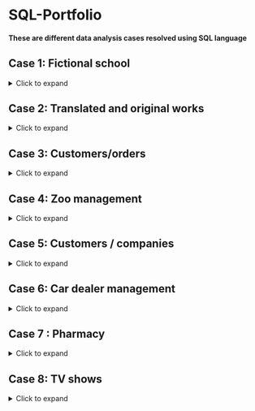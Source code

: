 # SQL-Portfolio

#### These are  different data analysis cases  resolved using SQL language 

## Case 1: Fictional school

<details>
  <summary>Click to expand</summary>

We habe three tables below for a fictional school that tracks student grades:

- **`students`**

| student_id | first_name | last_name   | email                       |
|------------|------------|-------------|-----------------------------|
| 1          | Fatma      | Ben Youssef | fatma.benyoussef@esprix.com |
| 2          | Amine      | Ben Ali     | amine.benali@esprix.com    |
| 3          | Hela       | Toumi       | hela.toumi@esprix.com      |
| 4          | Nizar      | Gharsa      | nizar.gharsa@esprix.com     |
| 5          | Amina      | Khelifi     | amina.khelifi@esprix.com   |
| 6          | Mohamed    | Ben Ali     | mohamed.benali@esprix.com  |
| 7          | Asma       | Saadi       | asma.saadi@esprix.com      |

-**`courses`**

| course_id | course_name | instructor_id |
|-----------|-------------|---------------|
| 1         | Math 101    | 1             |
| 2         | English 101 | 2             |
| 3         | History 101 | 3             |

-**` instructors`**

| instructor_id | first_name | last_name    | email                        |
|---------------|------------|--------------|------------------------------|
| 1             | Ali        | Hamdi        | ali.hamdi@esprix.com        |
| 2             | Zainab     | Fehmi        | zainab.fehmi@esprix.com      |
| 3             | Youssef    | Bel Haj Amor | youssef.belhajamor@esprix.com|

-**` instructors`**

| enrollment_id | student_id | course_id    | grade                        |
|---------------|------------|--------------|------------------------------|
| 1             | 1        | 1        | 80      |
| 2             | 2     | 2        | 90      |
| 3             | 3    | 3 | 85|
| 4             | 4       | 1       | 75       |
| 5             | 5     | 2        | 92      |
| 6             | 6    | 3 | 87|
| 7             | 7       | 4        | 88        |
| 8             | 1     | 5        | 91      |
| 9             | 2    | 1 | 83|
| 10             | 3        | 2        | 79        |
| 11             | 4     | 3       | 81      |
| 12             | 5    | 4 | 95|


The `Students` table contains information about the students enrolled in the school, including their unique ID, first name, last name, and email. The `Courses` table lists all the courses offered by the school and includes the course ID, name, and instructor ID. The `Instructors` table contains information about the instructors who teach at the school, including their unique ID, first name, last name, and email. Finally, the `Grades` table contains information about the grades earned by each student in each course, including the student ID, course ID, and actual grade earned.


#### Task 1/ What are the names of all students who are enrolled in "Mathematics" course?
```sql
 SELECT s.first_name, s.last_name
FROM students s
INNER JOIN grades g ON s.student_id = g.student_id
INNER JOIN courses c ON g.course_id = c.course_id
WHERE c.course_name = 'Mathematics';
```

#### Task 2/ What are the names of all instructors who taught a course with a grade of "A"?

```sql
 SELECT DISTINCT i.first_name, i.last_name
FROM instructors i
INNER JOIN courses c ON i.instructor_id = c.instructor_id
INNER JOIN grades g ON c.course_id = g.course_id
WHERE g.grade = 'A';
```

#### Task 3/How many students are enrolled in each course?

```sql
SELECT c.course_name, COUNT(DISTINCT g.student_id) as num_students
FROM courses c
INNER JOIN grades g ON c.course_id = g.course_id
GROUP BY c.course_name;
```


#### Task 4/What is the average grade for each course?

```sql
SELECT c.course_name, AVG(g.grade) as avg_grade
FROM courses c
INNER JOIN grades g ON c.course_id = g.course_id
GROUP BY c.course_name;
```

#### Task 5/What is the name of the student who has the highest grade across all courses?

```sql
SELECT s.first_name, s.last_name
FROM students s
INNER JOIN grades g ON s.student_id = g.student_id
WHERE g.grade = (
  SELECT MAX(grade) FROM grades
);
```

#### Task 6/What is the name and email address of the student with the highest average grade?


```sql
SELECT students.first_name, students.last_name, students.email, AVG(grades.grade) AS avg_grade
FROM students
INNER JOIN grades ON students.student_id = grades.student_id
GROUP BY students.student_id, students.first_name, students.last_name, students.email
HAVING AVG(grades.grade) = (
    SELECT MAX(avg_grade)
    FROM (
        SELECT AVG(grade) AS avg_grade
        FROM grades
        GROUP BY student_id
    ) AS student_grades
);
```
</details>

## Case 2: Translated and original works

<details>
  <summary>Click to expand</summary>

We'll make use of details regarding a publishing business that issues both translated and original works. `Books`,`Authors`, `Editors`, and `Translators` are the four tables in our database.

- **`Books`**

| ID  | Title | Type  | author_id | editor_id  | translator_id |
| :------------- | :------------- | :------------- | :------------- | :------------- | :------------- |
| 1  |Harry Potter and the Chamber of Secrets   |Original | 11  | 20 |   |
| 2  | Oranges  | Translated  | 12  | 25  | 31  |
| 3  | The Changeling  | Original  | 13  | 21  |   |
| 4  | The Lord of the Rings: Complete Visual Companion | Original  | 14 | 22  |  |
| 5  | Applied AI | Translated | 16 |24  | 34  |
| 6  | Your Trip  | Translated | 15  | 23  | 32  |
| 7  | The Control of Nature | Original | 17  | 26  |   |
| 8  | Your Happy Life	 | Translated | 15  | 23  | 33  |

- **`Authors`**

| ID  | first_name | last_name  | 
| :------------- | :------------- | :------------- | 
| 11  |J.K   |Rowling |
| 12  | Olga   | Savelieva  | 
| 13  |Kate   | Horsley  |
| 14  |Jude  | Fisher  |
| 15  | Yao  | Dou  |
| 16  | Jack  | Smart  |
| 17  | John   | McPhee  |


- **`Editors`**

| ID  | first_name | last_name  | 
| :------------- | :------------- | :------------- | 
| 20  | Peter  | Honess  |
| 21  | Alton    | Raible  |
| 23  | Mark  | Johnson  |
| 24  | Maria  | Evans  |
| 25  | Sebastian  | Wright  |
| 26  | Joshua   | Rothman   |

- **`translators`**

| ID  | first_name | last_name  | 
| :------------- | :------------- | :------------- | 
| 31  |Ira   |Davies |
| 32  | Ling   | Weng  | 
| 33  |Kristian  | Green  |
| 34  |Roman  | Edwards  |



#### Task 1/ Query book titles along with their authors (i.e., the author’s first name and last name):
```sql
  SELECT b.id, b.title, a.first_name, a.last_name
  FROM books b
  INNER JOIN authors a
  ON b.author_id = a.id
  ORDER BY b.id;
```

#### Task 2/ Query books along with their translators (i.e., the translator’s last name). Only half of  books have been translated and thus have a corresponding translator:
```sql
  SELECT b.id, b.title, b.type, t.last_name AS translator
  FROM books b
  JOIN translators t
  ON b.translator_id = t.id
  ORDER BY b.id;
```
 
#### Task 3/ Query information about each book’s author and translator (i.e., their last names). We also want to keep the basic information about each book (i.e., id, title, and type).
```sql
  SELECT b.id, b.title, b.type, a.last_name AS author,
  t.last_name AS translator
  FROM books b
  LEFT JOIN authors a
  ON b.author_id = a.id
  LEFT JOIN translators t
  ON b.translator_id = t.id
  ORDER BY b.id;
```
  
#### Task 4/Query the basic book information (i.e., ID and title) along with the last names of the corresponding editors. Again, we want to keep all of the books in the result set.
```sql
  SELECT b.id, b.title, e.last_name AS editor
  FROM books b
  LEFT JOIN editors e
  ON b.editor_id = e.id
  ORDER BY b.id;
```
#### Task 5/ Join all four tables to get information about all of the books, authors, editors, and translators in one table.
```sql
SELECT b.id, b.title, a.last_name AS author, e.last_name AS editor,
t.last_name AS translator
FROM books b
FULL JOIN authors a
ON b.author_id = a.id
FULL JOIN editors e
ON b.editor_id = e.id
FULL JOIN translators t
ON b.translator_id = t.id
ORDER BY b.id;
```
</details>


## Case 3: Customers/orders

<details>
  <summary>Click to expand</summary>

 We have the two tables below :

- **`Customer`**

| customer_id  | age | location  | gender|
| :------------- | :------------- | :------------- |  :------------- | 
| 106  |34   |Ariena ||Male |
| 107  | 30   | Sfax  |  Male  | 
| 108  |42  | Sousse  |Female  |
| 110  |40  |Ariena ||Male |
| 140  |40  | Sousse  |Female  |
| 165  |52  |Ariena ||Male |
| 201  |37  | Monastir  |Female  |
 
 
 - **`Order`**
 
 | order_id  | customer_id | date  | amount| is_sale |
| :------------- | :------------- | :------------- |  :------------- | :------------- | 
| 23001  |120   |2021-01-30 |104.10 |True |
| 23006  |124   | 2021-02-14  | 84.20 | False  | 
| 23009  |165  | 2021-04-13  |46.60 |True  |
| 23012  |167  |2021-04-07 |66.30|True |
| 23020  |201  |2021-03-04 |10.60|False |


#### Task 1/ We want to see the average age of customers who made a purchase on 2020–04–17.

```sql
  select avg(customer.age), orders.date
  from customer
  join orders
  on customer.customer_id = orders.customer_id
  where orders.date = '2020–04–17';
```

#### Task 2/ We want to see the average order amount made by customers in Ariena.

```sql
select avg(orders.amount)
from customer
join orders
on customer.customer_id = orders.customer_id
where customer.location = "Ariena";
```

#### Task 3/ We want to see the average order amount for each city.
```sql
select customer.location, avg(orders.amount)
from customer
join orders
on customer.customer_id = orders.customer_id
group by customer.location;
```
#### Task 4/ We want to see the highest order amount and the age of customer who made that order.
```sql
select customer.age, orders.amount
from customer
join orders
on customer.customer_id = orders.customer_id
order by orders.amount desc
limit 1;
```

#### Task 5/ We want to see the highest order amount made by customer whose id is 201.
```sql
select max(orders.amount) 
from customer 
join orders 
on customer.customer_id = orders.customer_id 
where customer.customer_id = 201;
```
#### Task 6/ We want to see the top 5 customers from Sousse in terms of the highest average order amount when there is sale.
```sql
select c.cust_id, avg(o.amount) as average 
from customer c 
join orders o 
on c.customer_id = o.customer_id 
where c.location = "Sousse" and o.is_sale = "True" 
 group by c.customer_id 
 order by average desc limit 5;
 ```
#### Task 7/ We want to find out the location of the customer who has the lowest order amount on 2021–01–30.
```sql
select c.customer_id , c.location
from customer c
join orders o
on c.customer_id  = o.customer_id 
where o.date = "2021–01–30" and o.amount = (
select min(amount) from orders where date = "2021–01–30"
 );
 ```
</details>

## Case 4: Zoo management

<details>
  <summary>Click to expand</summary>

We have 4 tables  related to zoo management and contain information about the animals, habitats, employees, and events in the zoo. The `Animals` table stores information about the species, name, gender, birth date, and habitat of each animal. The `Habitats` table contains information about the different habitats in the zoo. The `Employees` table stores information about the zoo staff, including their ID, first name, last name, and job title. Finally, the `Events` table tracks the events happening at the zoo, including the event ID, name, date, time, and the employee responsible for the event. 


- **` Animals Table`**

| animal_id | species     | name     | gender | birth_date | habitat_id |
|-----------|-------------|----------|--------|------------|------------|
| 1         | Lion        | Simba    | M      | 2010-05-15 | 1          |
| 2         | Tiger       | Rajah    | M      | 2012-08-22 | 2          |
| 3         | Elephant    | Dumbo    | M      | 2009-02-28 | 3          |
| 4         | Giraffe     | Melman   | M      | 2011-11-10 | 4          |
| 5         | Penguin     | Skipper  | F      | 2015-03-05 | 5          |
| 6         | Chimpanzee  | Caesar   | M      | 2014-01-01 | 6          |
| 7         | Gorilla     | King Kong| M      | 2007-06-18 | 7          |
| 8         | Flamingo    | Pinky    | F      | 2016-07-03 | 5          |
| 9         | Kangaroo    | Joey     | M      | 2013-04-20 | 8          |
| 10        | Crocodile   | Wally    | M      | 2010-09-12 | 9          |

- **` Habitats Table`**

| habitat_id | habitat_name        |
|------------|---------------------|
| 1          | Lion Habitat        |
| 2          | Tiger Habitat       |
| 3          | Elephant Habitat    |
| 4          | Giraffe Habitat     |
| 5          | Penguin Habitat     |
| 6          | Chimpanzee Habitat  |
| 7          | Gorilla Habitat     |
| 8          | Kangaroo Habitat    |
| 9          | Crocodile Habitat   |

- **` Employees Table`**

| employee_id | name             | job_title   |
|-------------|----------------|-------------|
| 1           | Ahmed Ben Salah | Zookeeper   |
| 2           | Amel Kefi       | Veterinarian|
| 3           | John Smith      | Zoologist   |
| 4           | Aya Nakamura    | Zookeeper   |
| 5           | Adam Johnson    | Zookeeper   |
| 6           | Kim Lee         | Veterinarian|
| 7           | Mohammed Ali    | Zoologist   |

- **` Events Table`**

| event_id | name                 | date       | time     | employee_id |
|----------|----------------------|------------|----------|--------------|
| 1        | Lion Feeding        | 2023-03-09 | 10:00:00 | 1            |
| 2        | Tiger Show          | 2023-03-10 | 14:00:00 | 3            |
| 3        | Elephant Bathing    | 2023-03-11 | 11:00:00 | 4            |
| 4        | Giraffe Feeding     | 2023-03-12 | 10:30:00 | 2            |
| 5        | Penguin March       | 2023-03-13 | 15:00:00 | 5            |
| 6        | Chimpanzee Exhibit  | 2023-03-14 | 12:00:00 | 7            |
| 7        | Gorilla Watching    | 2023-03-15 | 13:30:00 | 3            |
| 8        | Kangaroo Jumping    | 2023-03-16 | 11:00:00 | 1            |
| 9        | Crocodile Feeding   | 2023-03-17 | 10:30:00 | 5            |

#### Task 1/ What is the total number of animals in each habitat, ordered by the habitat name?
```sql
SELECT h.habitat_name, COUNT(*) as num_animals 
FROM Animals a
JOIN Habitats h ON a.habitat_id = h.habitat_id
GROUP BY h.habitat_name
ORDER BY h.habitat_name;
```
| habitat_name       | num_animals |
|--------------------|-------------|
| Chimpanzee Habitat | 1           |
| Crocodile Habitat  | 1           |
| Elephant Habitat   | 1           |
| Giraffe Habitat    | 1           |
| Gorilla Habitat    | 1           |
| Kangaroo Habitat   | 1           |
| Lion Habitat       | 1           |
| Penguin Habitat    | 2           |
| Tiger Habitat      | 1           |

#### Task 2/What is the number of events for each employee?
```sql
SELECT e.name AS employee_name, COUNT(*) AS event_count
FROM Events ev
JOIN Employees e ON ev.employee_id = e.employee_id
GROUP BY e.name;
```
| employee_name       | event_count |
|--------------------|-------------|
| Adam Johnson	 | 2           |
| Ahmed Ben Salah | 1           |
| Amel Kefi   | 1           |
| Aya Nakamura   | 2          |
| John Smith  | 1           |
| Kim Lee  | 1           |
| Mohammed Ali   | 2           |


#### Task 3/ What are the names and job titles of all the employees who have worked with elephants?
```sql
SELECT e.name, e.job_title 
FROM Employees e
JOIN Events ev ON e.employee_id = ev.employee_id
JOIN Animals a ON ev.animal_id = a.animal_id
WHERE a.species = 'Elephant';
```
| name             | job_title    |
|------------------|--------------|
| Ahmed Ben Salah  | Zookeeper    |
| John Smith       | Zoologist    |

#### Task 4/ What are the names of the animals and their habitats that will have an event on March 13, 2023?
```sql
SELECT a.name, h.habitat_name 
FROM Events ev
JOIN Animals a ON ev.animal_id = a.animal_id
JOIN Habitats h ON a.habitat_id = h.habitat_id
WHERE ev.date = '2023-03-13';
```
| name     | habitat_name  |
|----------|---------------|
| Skipper  | Penguin Habitat|

#### Task 5/ Who is the employee with the most events?
```sql
SELECT e.name, COUNT(*) as num_events 
FROM Events ev
JOIN Employees e ON ev.employee_id = e.employee_id
GROUP BY e.name
ORDER BY num_events DESC
LIMIT 1;
```

| name            | num_events |
|-----------------|-------------|
| Ahmed Ben Salah | 2           |

#### Task 6/ Which animals are in habitats managed by employees with the job title "Zookeeper"?
```sql
SELECT a.name, h.habitat_name, e.name as employee_name
FROM Animals a
JOIN Habitats h ON a.habitat_id = h.habitat_id
JOIN Employees e ON h.habitat_id = e.employee_id
WHERE e.job_title = 'Zookeeper';
```

| name     | habitat_name     | employee_name      |
|----------|-----------------|--------------------|
| Simba    | Lion Habitat     | Ahmed Ben Salah    |
| Rajah    | Tiger Habitat    | Adam Johnson       |
| Dumbo    | Elephant Habitat | Ahmed Ben Salah    |
| Melman   | Giraffe Habitat  | Adam Johnson       |
| Skipper  | Penguin Habitat  | Adam Johnson       |
| Joey     | Kangaroo Habitat | Ahmed Ben Salah    |
| Wally    | Crocodile Habitat| Ahmed Ben Salah    |


#### Task 7/ What is the total number of events organized by each employee, and how many of those events involved animals of a certain species? (Let's use the species "Penguin" as an example)
```sql
SELECT e.name, COUNT(DISTINCT ev.event_id) AS total_events, 
       COUNT(DISTINCT CASE WHEN a.species = 'Penguin' THEN ev.event_id ELSE NULL END) AS penguin_events
FROM Employees e
JOIN Events ev ON e.employee_id = ev.employee_id
LEFT JOIN Event_Animals ea ON ev.event_id = ea.event_id
LEFT JOIN Animals a ON ea.animal_id = a.animal_id
GROUP BY e.name;
```
| name             | total_events | penguin_events |
|------------------|--------------|-----------------|
| Ahmed Ben Salah  | 4            | 0               |
| Amel Kefi        | 0            | 0               |
| John Smith       | 0            | 0               |
| Aya Nakamura     | 0            | 0               |
| Adam Johnson     | 2            | 1               |
| Kim Lee          | 0            | 0               |
| Mohammed Ali     | 0            | 0               |

</details>

## Case 5: Customers / companies

<details>
  <summary>Click to expand</summary>

We have three tables :  The `Customers` table contains customer information such as name, email, and phone number, and is linked to the `Companies` table which contains company information such as name and industry. The `Deals` table tracks deals and their associated customers and companies, deal stage, value, and creation date. These tables provide a complete view of the customers and companies a business is interacting with and the deals they are pursuing.

- **` Customer`**

|Customer ID|	Name|	Email|	Phone|
|------------------|--------------|----------|-------|
|1|	Fatma Ben Ali|	fatma.ben.ali@hotmail.com|	+216 20 000 000|
|2|	Amira Khelifi|	amira.khelifi@hotmail.com|	+216 71 000 000|
|3|	Mohamed Ben Salah|	mohamed.ben.salah@hotmail.com|	+216 98 000 000|
|4|	Ahmed Bouazizi|	ahmed.bouazizi@hotmail.com|	+216 50 000 000|
|5|	Salma Ben Ammar|	salma.ben.ammar@hotmail.com|	+216 27 000 000|

- **` Companies`**

|Company ID	|Name|	Industry|
|-----------|--- |--------|
|1|Groupe Chimique Tunisien|	Chemicals|
|2|Tunisie Télécom|	Telecommunications|
|3|STEG	|Utilities|
|4|BIAT	|Banking|

- **` Deals`**

|Deal ID|	Customer ID|	Company ID|	Deal Stage|	Value|	Creation Date|
|------|--------------|----------|------------------|--------------|----------|
|1	|1	|1	|Negotiation	|10000 TND	|2022-01-01|
|2	|2|	2	|Closed	|25000 TND	|2022-02-15|
|3	|3	|3	|Proposal	|50000 TND	|2022-03-20|
|4|	4|	1	|Qualified	|15000 TND	|2022-04-12|
|5	|5|	4	|Negotiation	|30000 TND	|2022-05-10|



#### Task 1/Which customers have deals worth more than 20000 TND?

```sql
SELECT c.Name
FROM Customers c
INNER JOIN Deals d ON c.`Customer ID` = d.`Customer ID`
WHERE d.Value > 20000;
```
| Name             |
|------------------|
| Amira Khelifi    |
| Mohamed Ben Salah |
| Salma Ben Ammar  |

#### Task 2/How many deals does each company have in each stage?
```sql
SELECT c.Name, d.`Deal Stage`, COUNT(*)
FROM Companies c
INNER JOIN Deals d ON c.`Company ID` = d.`Company ID`
GROUP BY c.Name, d.`Deal Stage`;

```
| Name                  | Deal Stage   | COUNT(*) |
|-----------------------|--------------|----------|
| BIAT                  | Qualified   | 1        |
| Groupe Chimique Tunisien | Negotiation | 2        |
| Groupe Chimique Tunisien | Qualified   | 1        |
| STEG                  | Proposal    | 1        |
| Tunisie Télécom          | Closed      | 1        |

#### Task 3/Which customers have deals with more than one company?
```sql
SELECT c1.Name
FROM Customers c1
INNER JOIN (
    SELECT `Customer ID`, COUNT(DISTINCT `Company ID`) AS num_companies
    FROM Deals
    GROUP BY `Customer ID`
) c2 ON c1.`Customer ID` = c2.`Customer ID`
WHERE c2.num_companies > 1;
```

| Name             |
|------------------|
| Fatma Ben Ali    |
| Salma Ben Ammar  |

#### Task 4/What is the average deal value for each industry?
```sql
SELECT c.Industry, AVG(d.Value)
FROM Companies c
INNER JOIN Deals d ON c.`Company ID` = d.`Company ID`
GROUP BY c.Industry;
```
| Industry         | AVG(d.Value) |
|------------------|---------------|
| Banking          | 15000.00 TND |
| Chemicals        | 12500.00 TND |
| Telecommunications | 25000.00 TND |
| Utilities        | 50000.00 TND |

#### Task 5/Which customers have not been associated with any deals?
```sql
SELECT c.Name
FROM Customers c
LEFT JOIN Deals d ON c.`Customer ID` = d.`Customer ID`
WHERE d.`Deal ID` IS NULL;
```

| Name        |
|-------------|
| Ali Ben Ali |

#### Task 6/What is the total value of deals for each company in the "Proposal" stage?
```sql
SELECT c.Name, SUM(d.Value)
FROM Companies c
INNER JOIN Deals d ON c.`Company ID` = d.`Company ID`
WHERE d.`Deal Stage` = 'Proposal'
GROUP BY c.Name;
```

| Name                  | SUM(d.Value) |
|-----------------------|---------------|
| Groupe Chimique Tunisien | 5000.00 TND  |
| STEG                  | 10000.00 TND |

</details>

## Case 6: Car dealer management

<details>
  <summary>Click to expand</summary>
  
Working for a manager at a car dealership , looking to improve the company's sales and customer satisfaction. To achieve this, we need to analyze the data related to car sales and customer interactions. We have access to four tables that contain the necessary information for the analysis: `customers`, `cars`, `sales`, and `salespeople`. 
The `customers` table includes details about the customers who have purchased cars from the dealership, while the `cars` table provides information about the cars available for sale. The `sales` table records the details of each car sale, including the customer who purchased the car and the sale amount. Lastly, the `salespeople` table contains information about the salespeople who work at the dealership.

- **` Customer`**

|customer_id|	name|	address|	phone|	email|
|-----------|-----|--------|------|----------|
|1|	Ahmed Ben Ali|	123 Rue de la Paix, Tunis|	+216 71 123 456|	ahmed.benali@gmail.com|
|2|	Fatima Khaldi|	456 Avenue Habib Bourguiba, Sfax|	+216 74 987 654|	fatima.khaldi@yahoo.com|
|3|	Mohamed Belhaj|	789 Rue du Lac, Tunis|	+216 71 555 444|	mohamed.belhaj@outlook.tn|
|4|	Amina Chaker|	987 Boulevard du 7 Novembre, Sousse|	+216 73 111 222|	amina.chaker@hotmail.com|
|5|	Mehdi Ben Youssef|	111 Rue de l'Indépendance, Tunis|	+216 71 777 888|	mehdi.byoussef@gmail.com|

- **` Cars`**

|car_id|	make|	model|	year|	color|	price|
|------|-----|-----|--------|------|----------|
|1|	Renault	|Clio	|2019	|Blue	|12000|
|2|	Volkswagen|	Golf|	2018|	Silver|	15000|
|3|	Peugeot	|208	|2020	|Red	|14000|
|4|	Toyota	|Yaris |Hybrid	|2019|	White|	17000|
|5|	Honda|	Civic	|2021|	Black	|25000|

- **` Sales`**

|sale_id|	customer_id|	car_id	|sale_date|	sale_amount|
|------|----------|--------|------|----------|
|1|	1|	1|	2022-01-05|	10000|
|2|	2	|3	|2022-02-12	|12000|
|3|	3	|4	|2022-03-07	|16000|
|4|	4	|5	|2022-04-23	|22000|
|5|	5	|2	|2022-05-15	|14000|

- **` Salespeople`**


|salesperson_id|	name	phone|	email|
|--------------|----------|--------|
|1|	Nizar Ben Salah	|+216 71 555 333	|nizar.bensalah@outlook.tn|
|2|	Rim Bouhlel	|+216 71 444 555	|rim.bouhlel@gmail.com|
|3|	Anis Jomaa	|+216 71 222 333	|anis.jomaa@gmail.com|


#### Task 1/What is the total revenue generated from car sales in 2022?

```sql
SELECT SUM(sale_amount) as total_revenue 
FROM sales 
WHERE sale_date >= '2022-01-01' AND sale_date < '2023-01-01';
```
|total_revenue|
|---------------|
|       98100.0|

#### Task 2/What is the average price of cars sold in Sfax?

```sql
SELECT AVG(price) as avg_price
FROM cars
INNER JOIN sales
ON cars.car_id = sales.car_id
INNER JOIN customers
ON sales.customer_id = customers.customer_id
WHERE customers.address LIKE '%Sfax%';
```
|   avg_price |    
| ------------------| 
|  22509.375| 

#### Task 3/Who is the top-performing salesperson in terms of revenue generated in 2022?

```sql
SELECT salespeople.name as salesperson, SUM(sales.sale_amount) as revenue
FROM salespeople
INNER JOIN sales
ON salespeople.salesperson_id = sales.salesperson_id
WHERE sales.sale_date >= '2022-01-01' AND sales.sale_date < '2023-01-01'
GROUP BY salespeople.name
ORDER BY revenue DESC
LIMIT 1;
```
|salesperson | revenue| 
|-------------|---------|
 |Rim Bouhlel  | 56800.0|

#### Task 4/What is the average price of cars sold to customers with Gmail accounts?

```sql
SELECT AVG(cars.price) as avg_price
FROM cars
INNER JOIN sales
ON cars.car_id = sales.car_id
INNER JOIN customers
ON sales.customer_id = customers.customer_id
WHERE customers.email LIKE '%gmail.com%';
```

|     avg_price  |    
|--------------------|
| 18544.45|


#### Task 5/Which customer(s) has/have purchased the most expensive car(s)?

```sql
SELECT customers.name, cars.make, cars.model, cars.price
FROM customers
INNER JOIN sales
ON customers.customer_id = sales.customer_id
INNER JOIN cars
ON sales.car_id = cars.car_id
WHERE cars.price = (SELECT MAX(price) FROM cars)
```

|      name       |  make  |     model     | price  |
|-----------------|--------|---------------|--------|
| Mohamed Ben Ali | Toyota | Land Cruiser | 40000.0|

</details>

## Case 7 :  Pharmacy
<details>
  <summary>Click to expand</summary>
  
  The pharmacy database consists of four tables: `Patients`, `Prescriptions`, `Medications`, and `Doctors`. The `Patients` table stores information about patients such as their name, address, and date of birth. The `Prescriptions` table contains information about the medications prescribed to each patient including dosage, frequency, and start/end dates. The `Medications` table contains information about the medications available at the pharmacy including name, description, and price. Finally, the `Doctors` table stores information about doctors who prescribe medications, including their name, specialty, and contact information. Together, these tables form the basis of the pharmacy's data management system, which enables the pharmacy to keep track of patient information, medications prescribed, and doctors who prescribe them.
  
  - **` Patients`**
  
  |patient_id|	name|	address|	date_of_birth|
  |-----------|-----|--------|---------------|
|1	|Mohamed Ben Ali	|123 Main St, Tunis	|1990-05-10|
|2	|Fatima Haddad	|456 Elm St, Sfax	|1985-12-25|
|3	|Karim Zouari	|789 Maple Ave, Tunis	|1995-07-01|
|4	|Amira Khemiri	|456 Pine St, Sousse	|1980-03-15|
  
  - **` Prescriptions`**
  
|prescription_id|	patient_id|	medication_id|	dosage|	frequency|	start_date|	end_date|
|-----------|-----------------|------------|--------|-------|------------|-------|
|1	|1	|1	|50mg|	Once a day|	2022-02-01|	2022-03-01|
|2	|2	|2	|100mg	|Twice a day	|2022-02-15	|2022-03-15|
|3	|3	|3	|25mg|	Three times a day|	2022-02-10|	2022-03-10|
|4	|4	|4	|75mg	|Once a day	|2022-02-20	|2022-03-20|
  
  - **` Medications`**
  
|medication_id|	name|	description|	price|
|--------|-------|------------|-------|
|1|	Ibuprofen	|A nonsteroidal anti-inflammatory drug	|10|
|2|	Amoxicillin|	An antibiotic used to treat bacterialinfections	|15|
|3|	Prozac	|An antidepressant	|20|
|4|	Lipitor	|A medication used to lower cholesterol levels	|25|
  
  - **` Doctors`**
  
|doctor_id|	name|	specialty|	contact_number|
|--------|-------|------------|-------|
|1|	Dr. Ali Ben Salem	|Cardiologist	|555-1234|
|2|	Dr. Omar Chakroun	|Endocrinologist	|555-5678|
|3|	Dr. Amina Bouzidi	|Neurologist	|555-9012|
|4|	Dr. Ahmed Jomaa	|Oncologist	|555-3456|
  
#### Task 1/What are the details of all patients with a prescription that ends before March 15th, 2022?
```sql
SELECT p.*
FROM Patients p
JOIN Prescriptions r ON p.patient_id = r.patient_id
WHERE r.end_date < '2022-03-15';
```

|      patient_id       |  name  |     address     | date_of_birth  |
|-----------------|--------|---------------|--------|
| 1 |  Mohamed Ben Ali  | 123 Main St, Tunis| 1990-05-10|
| 2  |  Fatima Haddad  | 456 Elm St, Sfax | 1985-12-25|  
  
  
#### Task 2/What is the total price of all medications prescribed to each patient?

```sql
SELECT Patients.patient_id, Patients.name, SUM(Medications.price) AS total_price
FROM Patients
JOIN Prescriptions ON Patients.patient_id = Prescriptions.patient_id
JOIN Medications ON Prescriptions.medication_id = Medications.medication_id
GROUP BY Patients.patient_id;
```

|patient_id | name| total_price|
|-----------|-----|-----------|
|1| Mohamed Ben Ali |10|
|2| Fatima Haddad   |15|
|3| Karim Zouari    |20|
|4| Amira Khemiri   |25|
                    
#### Task 3/Which medications have been prescribed to patients by more than one doctor?

```sql
SELECT m.name AS medication_name, COUNT(DISTINCT p.doctor_id) AS num_doctors_prescribed
FROM medications m
INNER JOIN prescriptions pr ON m.medication_id = pr.medication_id
INNER JOIN patients p ON pr.patient_id = p.patient_id
GROUP BY m.name
HAVING COUNT(DISTINCT p.doctor_id) > 1;
```

|medication_name  | num_doctors_prescribed|
|----------------|-----------------------|
|Ibuprofen        | 2|             
  

#### Task 4/What is the average number of prescriptions per patient?


```sql
SELECT AVG(num_prescriptions) AS avg_prescriptions_per_patient
FROM (
  SELECT patient_id, COUNT(*) AS num_prescriptions
  FROM prescriptions
  GROUP BY patient_id
) subquery;
```
|avg_prescriptions_per_patient|
|------------------------------|
|                          1.0|

#### Task 5/Which doctor has prescribed the most medications?


```sql
SELECT d.name AS doctor_name, COUNT(*) AS num_prescriptions
FROM doctors d
INNER JOIN prescriptions p ON d.doctor_id = p.doctor_id
GROUP BY d.name
ORDER BY num_prescriptions DESC
LIMIT 1;


```

|doctor_name      | num_prescriptions|
|-----------------|------------------|
|Dr. Omar Chakroun |                 2|
  
#### Task 6/What is the total price of all medications prescribed by each doctor?


```sql
SELECT d.name AS doctor_name, SUM(m.price) AS total_price
FROM doctors d
JOIN prescriptions p ON d.doctor_id = p.doctor_id
JOIN medications m ON p.medication_id = m.medication_id
GROUP BY d.doctor_id;
```

|doctor_name           | total_price|
|----------------------|-------------|
|Dr. Ali Ben Salem     | 10|
|Dr. Omar Chakroun     | 55|
|Dr. Amina Bouzidi     | 20|
|Dr. Ahmed Jomaa       | 75|

#### Task 7/What is the average price of medications prescribed by each doctor for patients older than 30 years old??
  
```sql
SELECT d.name AS doctor_name, AVG(m.price) AS avg_price
FROM doctors d
JOIN prescriptions p ON d.doctor_id = p.doctor_id
JOIN medications m ON p.medication_id = m.medication_id
JOIN patients pt ON p.patient_id = pt.patient_id
WHERE pt.date_of_birth < '1992-03-10'
GROUP BY d.doctor_id;
```
|doctor_name           | avg_price|
|----------------------|-----------|
|Dr. Omar Chakroun     | 15|
|Dr. Amina Bouzidi     | 20|
|Dr. Ahmed Jomaa       | 25|

                    
  </details>


## Case 8: TV shows

<details>
  <summary>Click to expand</summary>
  
  TV shows have become an integral part of our lives.They have a massive following and viewership worldwide.In this case,we have four tables:`TV_Shows`, `Episodes`, Cast, and Ratings. `TV_Shows` table contains information about all the TV shows including the title, genre, year, and rating. `Episodes` table contains details of all the episodes of TV shows such as the title, season, episode number, and the ID of the TV show it belongs to. `Cast` table includes the details of all the actors in TV shows including their name, gender, age, and nationality. `Ratings` table stores the ratings given by users to TV shows with the ID of the TV show and the rating provided.
  
  - **` TV_Shows`**
  
|id | title | genre | year | rating|
|---|-------|-------|------|-------|
|1 | Breaking Bad | Drama | 2008 | 9.5|
|2 | Game of Thrones | Fantasy | 2011 | 9.3|
|3 | Friends | Comedy | 1994 | 8.9|
|4 | The Office | Comedy | 2005 | 8.9|
|5 | Stranger Things | Sci-Fi/Horror | 2016 | 8.7|
|6 | The Crown | Drama | 2016 | 8.7|
|7 | The Sopranos | Drama | 1999 | 9.2|
|8 | Narcos | Crime/Drama | 2015 | 8.8|
|9 | The Big Bang Theory| Comedy | 2007 | 8.1|
|10 | Modern Family | Comedy | 2009 | 8.4|
  
  - **` Episodes`**
  
|id | title | season | episode_no | tv_show_id|
|---|------|---------|------------|-----------|
|1 | Pilot | 1 | 1 | 1|
|2 | Cat's in the Bag | 1 | 2 | 1|
|3 | ...And the Bag's in the River | 1 | 3 | 1|
|4 | Cancer Man | 1 | 4 | 1|
|5 | Gray Matter | 1 | 5 | 1|
|6 | The Pointy End | 1 | 8 | 2|
|7 | Fire and Blood | 1 | 10 | 2|
|8 | Winter Is Coming | 1 | 1 | 2|
|9 | The Kingsroad | 1 | 2 | 2|
|10 | Cripples, Bastards, and Broken Things | 1 | 4 | 2|
  
  - **` Cast`**
  
|id | name | gender | age | nationality|
|----|-----|--------|-----|------------|
|1 | Bryan Cranston | M | 65 | American|
|2 | Aaron Paul | M | 42 | American|
|3 | Anna Gunn | F | 53 | American|
|4 | Emilia Clarke | F | 35 | British|
|5 | Kit Harington | M | 35 | British|
|6 | Sophie Turner | F | 25 | British|
|7 | Jennifer Aniston | F | 53 | American|
|8 | Courteney Cox | F | 57 | American|
|9 | Lisa Kudrow | F | 58 | American|
|10 | Matt LeBlanc | M | 54 | American|
  
  - **` Ratings`**
  
|id | tv_show_id | rating|
|---|------------|-------|
|1 | 1 | 9.5|
|2 | 2 | 9.3|
|3 | 3 | 8.9|
|4 | 4 | 8.9|
|5 | 5 | 8.7|
|6 | 6 | 8.7|
|7 | 7 | 9.2|
|8 | 8 | 8.8|
|9 | 9 | 8.1|
|10 | 10 | 8.4|

#### Task 1/What are the top 5 TV shows with the highest rating?

```sql
SELECT title, rating
FROM TV_Shows
ORDER BY rating DESC
LIMIT 5;
```
|title|	rating|
|-----|--------|
|Breaking Bad	|9.5|
|Game of Thrones	|9.3|
|Friends	|8.9|
|The Office	|8.9|
|Stranger Things	|8.7|

#### Task 2/Who are the top 5 actors who appeared in the most TV shows?

```sql
SELECT name, COUNT(*) AS appearances
FROM Cast
GROUP BY name
ORDER BY appearances DESC
LIMIT 5;
```
|name	|appearances|
|------|-----------|
|Jennifer Aniston	|3|
|Courteney Cox	|3|
|Lisa Kudrow	|3|
|Matt LeBlanc	|3|
|Bryan Cranston	|1|

#### Task 3/What is the average rating of TV shows released before the year 2000?

```sql
SELECT AVG(rating) AS avg_rating
FROM TV_Shows
WHERE year < 2000;
```
|avg_rating|
|---------|
|8.75|

#### Task 4/What are the titles of the episodes with the highest rating for each TV show?

```sql
SELECT t.title, e.title AS episode_title, e.rating
FROM TV_Shows t
JOIN Episodes e ON t.id = e.tv_show_id
WHERE e.rating = (SELECT MAX(rating) FROM Episodes WHERE tv_show_id = t.id);
```
|title	|episode_title	|rating|
|------|-------------|--------|
|Breaking Bad|	Felina|	9.9|
|Game of Thrones|	The Winds of Winter|	9.9|
|Friends|	The One with the Embryos	|9.5|
|The Office|	Goodbye, Michael	|9.8|
|Stranger Things|	Chapter Eight: The Upside Down|	9.5|

#### Task 5/What is the total number of episodes for each TV show?

```sql
SELECT t.title, COUNT(*) AS total_episodes
FROM TV_Shows t
JOIN Episodes e ON t.id = e.tv_show_id
GROUP BY t.title;
```
|title	|total_episodes|
|--------|------------|
|Breaking Bad|	62|
|Game of Thrones	|73|
|Friends|	236|
|The Office	|201|
|Stranger Things	|25|

#### Task 6/What is the total number of episodes for each TV show?

```sql
SELECT t.title, e.title AS episode_title, e.rating
FROM TV_Shows t
JOIN Episodes e ON t.id = e.tv_show_id
WHERE e.rating > (SELECT AVG(rating) FROM Episodes) 
ORDER BY t.title, e.rating DESC;
```
|title|	episode_title|	rating|
|-----|--------------|--------|
|Breaking Bad|	Felina	|9.9|
|Friends|	The One Where Everybody Finds Out|	9.8|
|Friends|	The One with the Embryos	|9.5|
|Game of Thrones|	The Winds of Winter	|9.9|
|The Office|	Goodbye, Michael	|9.8|
|The Office|	Stress Relief	|9.7|

#### Task 7/What is the total number of episodes for each TV show?

```sql
SELECT name, COUNT(*) AS comedy_shows
FROM Cast c
JOIN TV_Shows t ON c.tv_show_id = t.id
WHERE t.genre = "Comedy"
GROUP BY name
HAVING comedy_shows >= 2;
```
|name	|comedy_shows|
|-----|-------------|
|Courteney Cox	|2|
|Jennifer Aniston	|2|
|Lisa Kudrow	|2|
|Matt LeBlanc	|2|

</details>
